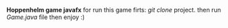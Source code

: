 **Hoppenhelm game javafx**
for run this game firts:
_git clone_ project.
then run _Game.java_ file
then enjoy :)
